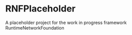 RNFPlaceholder
==============

A placeholder project for the work in progress framework RuntimeNetworkFoundation
